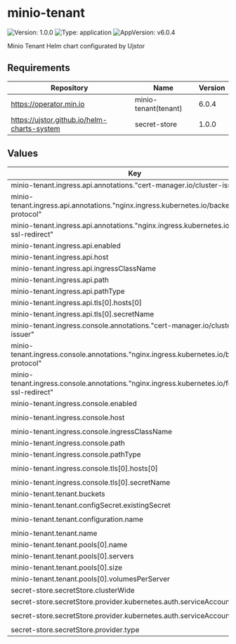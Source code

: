 # minio-tenant

![Version: 1.0.0](https://img.shields.io/badge/Version-1.0.0-informational?style=flat-square) ![Type: application](https://img.shields.io/badge/Type-application-informational?style=flat-square) ![AppVersion: v6.0.4](https://img.shields.io/badge/AppVersion-v6.0.4-informational?style=flat-square)

Minio Tenant Helm chart configurated by Ujstor

## Requirements

| Repository | Name | Version |
|------------|------|---------|
| https://operator.min.io | minio-tenant(tenant) | 6.0.4 |
| https://ujstor.github.io/helm-charts-system | secret-store | 1.0.0 |

## Values

| Key | Type | Default | Description |
|-----|------|---------|-------------|
| minio-tenant.ingress.api.annotations."cert-manager.io/cluster-issuer" | string | `"letsencrypt"` |  |
| minio-tenant.ingress.api.annotations."nginx.ingress.kubernetes.io/backend-protocol" | string | `"HTTPS"` |  |
| minio-tenant.ingress.api.annotations."nginx.ingress.kubernetes.io/force-ssl-redirect" | string | `"true"` |  |
| minio-tenant.ingress.api.enabled | bool | `false` |  |
| minio-tenant.ingress.api.host | string | `"minio.domain.com"` |  |
| minio-tenant.ingress.api.ingressClassName | string | `"nginx"` |  |
| minio-tenant.ingress.api.path | string | `"/"` |  |
| minio-tenant.ingress.api.pathType | string | `"Prefix"` |  |
| minio-tenant.ingress.api.tls[0].hosts[0] | string | `"minio.domain.com"` |  |
| minio-tenant.ingress.api.tls[0].secretName | string | `"minio-api-tls"` |  |
| minio-tenant.ingress.console.annotations."cert-manager.io/cluster-issuer" | string | `"letsencrypt"` |  |
| minio-tenant.ingress.console.annotations."nginx.ingress.kubernetes.io/backend-protocol" | string | `"HTTPS"` |  |
| minio-tenant.ingress.console.annotations."nginx.ingress.kubernetes.io/force-ssl-redirect" | string | `"true"` |  |
| minio-tenant.ingress.console.enabled | bool | `false` |  |
| minio-tenant.ingress.console.host | string | `"minio-console.domain.com"` |  |
| minio-tenant.ingress.console.ingressClassName | string | `"nginx"` |  |
| minio-tenant.ingress.console.path | string | `"/"` |  |
| minio-tenant.ingress.console.pathType | string | `"Prefix"` |  |
| minio-tenant.ingress.console.tls[0].hosts[0] | string | `"minio-console.domain.com"` |  |
| minio-tenant.ingress.console.tls[0].secretName | string | `"minio-console-tls"` |  |
| minio-tenant.tenant.buckets | list | `[]` |  |
| minio-tenant.tenant.configSecret.existingSecret | bool | `false` |  |
| minio-tenant.tenant.configuration.name | string | `"minio-admin-secret"` |  |
| minio-tenant.tenant.name | string | `"myminio"` |  |
| minio-tenant.tenant.pools[0].name | string | `"pool-0"` |  |
| minio-tenant.tenant.pools[0].servers | int | `1` |  |
| minio-tenant.tenant.pools[0].size | string | `"10Gi"` |  |
| minio-tenant.tenant.pools[0].volumesPerServer | int | `1` |  |
| secret-store.secretStore.clusterWide | bool | `false` |  |
| secret-store.secretStore.provider.kubernetes.auth.serviceAccount.create | bool | `true` |  |
| secret-store.secretStore.provider.kubernetes.auth.serviceAccount.name | string | `"minio-secret-store-sa"` |  |
| secret-store.secretStore.provider.type | string | `"kubernetes"` |  |

